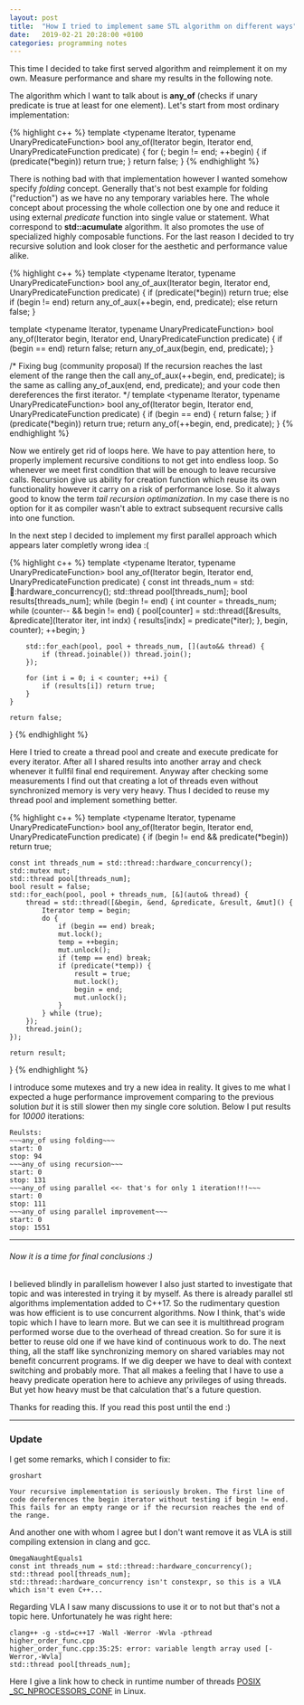 ```yaml
---
layout: post
title:  "How I tried to implement same STL algorithm on different ways"
date:   2019-02-21 20:28:00 +0100
categories: programming notes
---
```


This time I decided to take first served algorithm and reimplement it on my own. 
Measure performance and share my results in the following note.

The algorithm which I want to talk about is **any_of** (checks if unary predicate is true at least for one element).
Let's start from most ordinary implementation:

{% highlight c++ %}
template <typename Iterator, typename UnaryPredicateFunction>
bool any_of(Iterator begin, Iterator end, UnaryPredicateFunction predicate) {
    for (; begin != end; ++begin) {
        if (predicate(*begin)) return true;
    }
    return false;
}
{% endhighlight %}

There is nothing bad with that implementation however I wanted somehow specify *folding* concept.
Generally that's not best example for folding ("reduction") as we have no any temporary variables here. The whole concept about
processing the whole collection one by one and reduce it using external *predicate* function into single value or statement.
What correspond to **std::acumulate** algorithm. It also promotes the use of specialized highly composable functions. 
For the last reason I decided to try recursive solution and look closer for the aesthetic and performance value alike.

{% highlight c++ %}
template <typename Iterator, typename UnaryPredicateFunction>
bool any_of_aux(Iterator begin, Iterator end, UnaryPredicateFunction predicate) {
    if (predicate(*begin)) return true;
    else if (begin != end) return any_of_aux(++begin, end, predicate);
    else return false;
}

template <typename Iterator, typename UnaryPredicateFunction>
bool any_of(Iterator begin, Iterator end, UnaryPredicateFunction predicate) {
    if (begin == end) return false;
    return any_of_aux(begin, end, predicate);
}

/* Fixing bug (community proposal)  If the recursion reaches the last element of the range then the call any_of_aux(++begin, end, predicate); is the same as calling any_of_aux(end, end, predicate); and your code then dereferences the first iterator. */
template <typename Iterator, typename UnaryPredicateFunction>
bool any_of(Iterator begin, Iterator end, UnaryPredicateFunction predicate)
{
    if (begin == end) {
        return false;
    }
    if (predicate(*begin)) return true;
    return any_of(++begin, end, predicate);
}
{% endhighlight %}

Now we entirely get rid of loops here. We have to pay attention here, to properly implement recursive conditions to not
get into endless loop. So whenever we meet first condition that will be enough to leave recursive calls. Recursion give
us ability for creation function which reuse its own functionality however it carry on a risk of performance lose. 
So it always good to know the term *tail recursion optimanization*. In my case there is no option for it as compiler
wasn't able to extract subsequent recursive calls into one function.

In the next step I decided to implement my first parallel approach which appears later completly wrong idea :(

{% highlight c++ %}
template <typename Iterator, typename UnaryPredicateFunction>
bool any_of(Iterator begin, Iterator end, UnaryPredicateFunction predicate) {
    const int threads_num = std::thread::hardware_concurrency();
    std::thread pool[threads_num];
    bool results[threads_num];
    while (begin != end) {
        int counter = threads_num;
        while (counter-- && begin != end) {
            pool[counter] = std::thread([&results, &predicate](Iterator iter, int indx) {
                results[indx] = predicate(*iter);
            }, begin, counter);
            ++begin;
        }

        std::for_each(pool, pool + threads_num, [](auto&& thread) {
            if (thread.joinable()) thread.join();
        });

        for (int i = 0; i < counter; ++i) {
            if (results[i]) return true;
        }
    }

    return false;
}
{% endhighlight %}

Here I tried to create a thread pool and create and execute predicate for every iterator. After all I shared results into
another array and check whenever it fullfil final end requirement. Anyway after checking some measurements I find out that
creating a lot of threads even without synchronized memory is very very heavy. Thus I decided to reuse my thread pool and
implement something better.

{% highlight c++ %}
template <typename Iterator, typename UnaryPredicateFunction>
bool any_of(Iterator begin, Iterator end, UnaryPredicateFunction predicate) {
    if (begin != end && predicate(*begin)) return true;

    const int threads_num = std::thread::hardware_concurrency();
    std::mutex mut;
    std::thread pool[threads_num];
    bool result = false;
    std::for_each(pool, pool + threads_num, [&](auto& thread) {
        thread = std::thread([&begin, &end, &predicate, &result, &mut]() {
            Iterator temp = begin;
            do {
                if (begin == end) break;
                mut.lock();
                temp = ++begin;
                mut.unlock();
                if (temp == end) break;
                if (predicate(*temp)) {
                    result = true;
                    mut.lock();
                    begin = end;
                    mut.unlock();
                }
            } while (true);
        });
        thread.join();
    });

    return result;
}
{% endhighlight %}

I introduce some mutexes and try a new idea in reality. It gives to me what I expected a huge performance improvement
comparing to the previous solution *but* it is still slower then my single core solution. Below I put results for *10000* iterations:

```
Reulsts:
~~~any_of using folding~~~
start: 0
stop: 94
~~~any_of using recursion~~~
start: 0
stop: 131
~~~any_of using parallel <<- that's for only 1 iteration!!!~~~
start: 0
stop: 111
~~~any_of using parallel improvement~~~
start: 0
stop: 1551
```

----
###### Now it is a time for final conclusions :)
I believed blindly in parallelism however I also just started to investigate that topic and was interested in trying it by myself.
As there is already parallel stl algorithms implementation added to C++17. So the rudimentary question was how efficient is 
to use concurrent algorithms. Now I think, that's wide topic which I have to learn more. But we can see it is multithread
program performed worse due to the overhead of thread creation. So for sure it is better to reuse old one if we have kind of
continuous work to do. The next thing, all the staff like synchronizing memory on shared variables may not benefit concurrent
programs. If we dig deeper we have to deal with context switching and probably more. That all makes a feeling that I have to
use a heavy predicate operation here to achieve any privileges of using threads. But yet how heavy must be that calculation
that's a future question.

Thanks for reading this. If you read this post until the end :)

----
### Update
I get some remarks, which I consider to fix:
```
groshart

Your recursive implementation is seriously broken. The first line of code dereferences the begin iterator without testing if begin != end. This fails for an empty range or if the recursion reaches the end of the range.
```
And another one with whom I agree but I don't want remove it as VLA is still compiling extension in clang and gcc.
```
OmegaNaughtEquals1
const int threads_num = std::thread::hardware_concurrency();
std::thread pool[threads_num];
std::thread::hardware_concurrency isn't constexpr, so this is a VLA which isn't even C++...
```
Regarding VLA I saw many discussions to use it or to not but that's not a topic here. Unfortunately he was right here:
```
clang++ -g -std=c++17 -Wall -Werror -Wvla -pthread higher_order_func.cpp 
higher_order_func.cpp:35:25: error: variable length array used [-Werror,-Wvla]
std::thread pool[threads_num];
```
Here I give a link how to check in runtime number of threads [POSIX _SC_NPROCESSORS_CONF](http://refspecs.linuxbase.org/LSB_4.1.0/LSB-Core-generic/LSB-Core-generic/baselib-sysconf.html) in Linux.